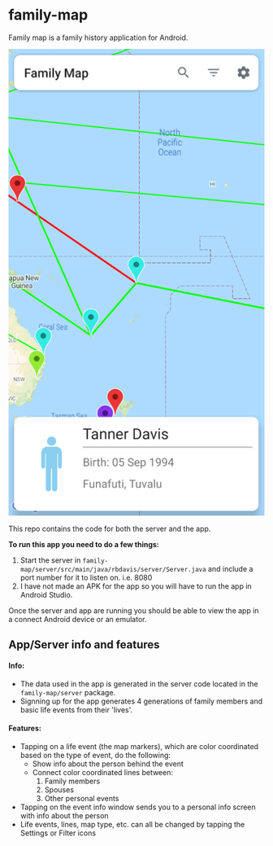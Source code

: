 # family-map
Family map is a family history application for Android.

![alt text](./images/family-map-screenshot.png)

This repo contains the code for both the server and the app.

**To run this app you need to do a few things:**
  1. Start the server in ```family-map/server/src/main/java/rbdavis/server/Server.java``` 
      and include a port number for it to listen on. i.e. 8080
  2. I have not made an APK for the app so you will have to run the app in Android Studio.

Once the server and app are running you should be able to view the app in a connect Android device or an emulator.

## App/Server info and features
#### Info:
- The data used in the app is generated in the server code located in the ```family-map/server``` package.
- Signning up for the app generates 4 generations of family members and basic life events from their 'lives'.

#### Features:
- Tapping on a life event (the map markers), which are color coordinated based on the type of event, do the following:
  - Show info about the person behind the event
  - Connect color coordinated lines between:
    1. Family members
    2. Spouses
    3. Other personal events
- Tapping on the event info window sends you to a personal info screen with info about the person
- Life events, lines, map type, etc. can all be changed by tapping the Settings or Filter icons
